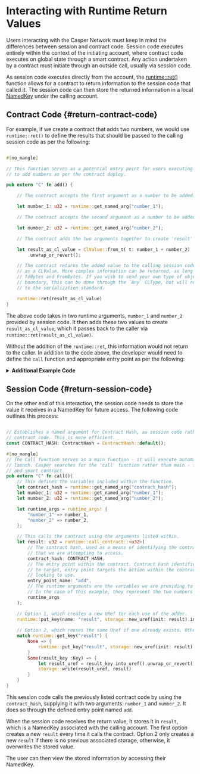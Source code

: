 # Interacting with Runtime Return Values

Users interacting with the Casper Network must keep in mind the differences between session and contract code. Session code executes entirely within the context of the initiating account, where contract code executes on global state through a smart contract. Any action undertaken by a contract must initiate through an outside call, usually via session code.

As session code executes directly from the account, the [runtime::ret()](https://docs.rs/casper-contract/latest/casper_contract/contract_api/runtime/fn.ret.html) function allows for a contract to return information to the session code that called it. The session code can then store the returned information in a local [NamedKey](https://docs.rs/casper-types/latest/casper_types/struct.NamedKey.html) under the calling account.

## Contract Code {#return-contract-code}

For example, if we create a contract that adds two numbers, we would use `runtime::ret()` to define the results that should be passed to the calling session code as per the following:

```rust

#[no_mangle]

// This function serves as a potential entry point for users executing session code
// to add numbers as per the contract deploy.

pub extern "C" fn add() {

    // The contract accepts the first argument as a number to be added.

    let number_1: u32 = runtime::get_named_arg("number_1");

    // The contract accepts the second argument as a number to be added.

    let number_2: u32 = runtime::get_named_arg("number_2");

    // The contract adds the two arguments together to create 'result' in the form of a CLValue.

    let result_as_cl_value = ClValue::from_t( t: number_1 + number_2)
        .unwrap_or_revert();

    // The contract returns the added value to the calling session code. It must be returned 
    // as a CLValue. More complex information can be returned, as long as it conforms to CLType, 
    // ToBytes and FromBytes. If you wish to send your own type of object across the WASM 
    // boundary, this can be done through the `Any` CLType, but will require custom adherence 
    // to the serialization standard. 

    runtime::ret(result_as_cl_value)
}

```

The above code takes in two runtime arguments, `number_1` and `number_2` provided by session code. It then adds these two values to create `result_as_cl_value`, which it passes back to the caller via `runtime::ret(result_as_cl_value)`. 

Without the addition of the `runtime::ret`, this information would not return to the caller. In addition to the code above, the developer would need to define the `call` function and appropriate entry point as per the following:

<details>

<summary><b>Additional Example Code</b></summary>

```rust
#[no_mangle]
pub extern "C" fn call() {
    // Creating a parameter from the value supplied by number_1
    let parameter_1 = Parameter::new(
        name: "number_1",
        cl_type: CLType::u32,
    );
    // Creating a parameter from the value supplied by number_2
    let parameter_2 = Parameter::new(
        name: "number_2",
        cl_type: CLType::u32,
    );
    //Creating an entry point for the 'Adder' 
    let adder_entry_point = EntryPoint::new(
        // The name of the entry point.
        name: "add",
        // How the arguments will be provided to the entry point.
        args: vec![parameter_1, parameter_2],
        // Information on the returned information.
        ret: CLType::u32,
        // Access permission for the entry point - i.e. This entry point may be used by
        // anyone due to it being 'Public'
        EntryPointAccess::Public
        // The type of entry point
        entry_point_type: EntryPointType::Contract
    );

    // Defining the adder entry point as an entry point.
    let mut entry_points = EntryPoints::new();
    entry_points.add_entry_point(adder_entry_point);

    // This creates a new contract stored under a Key::Hash at version 1.
    let (contract_hash,:ContractHash , contract_version :ContractVersion ) = storage::new_contract(
        entry_points,
        // This contract does not use named keys.
        named_keys: None,
        // These create named keys ON THE ACCOUNT that store the package hash associated with
        // the contract and the access URef that allows adding/disabling contract versions.
        hash_name: Some("adder_package_hash".to_string()),
        uref_name: Some("adder_access_uref".tostring()),
    );

    // Creates another named key with the contract hash under the calling account.
    runtime::put_key("adder_contract_hash", contract_hash.into());
}
```

</details>


## Session Code {#return-session-code}

On the other end of this interaction, the session code needs to store the value it receives in a NamedKey for future access. The following code outlines this process:

```rust

// Establishes a named argument for Contract Hash, as session code rather than 
// contract code. This is more efficient.
const CONTRACT_HASH: ContractHash = ContractHash::default();

#[no_mangle]
// The Call function serves as a main function - it will execute automatically on 
// launch. Casper searches for the 'call' function rather than main - for both session
// and smart contract.
pub extern "C" fn call(){
    // This defines the variables included within the function.
    let contract_hash = runtime::get_named_arg("contract_hash");
    let number_1: u32 = runtime::get_named_arg("number_1");
    let number_2: u32 = runtime::get_named_arg("number_2");

    let runtime_args = runtime_args! {
        "number_1" => number_1,
        "number_2" => number_2,
    };

    // This calls the contract using the arguments listed within.
    let result: u32 = runtime::call_contract::<u32>(
        // The contract hash, used as a means of identifying the contract in question
        // that we are attempting to access.
        contract_hash: CONTRACT_HASH,
        // The entry point within the contract. Contract hash identifies the contract
        // to target, entry point targets the action within the contract that we are 
        // looking to use.
        entry_point_name: "add",
        // The runtime arguments are the variables we are providing to the entry point.
        // In the case of this example, they represent the two numbers to be added.
        runtime_args
    );

    // Option 1, which creates a new URef for each use of the adder.
    runtime::put_key(name: "result", storage::new_uref(init: result).into()) 
    
    // Option 2, which reuses the same Uref if one already exists. Otherwise, it will create a new URef.
    match runtime::get_key("result") {
        None => {
            runtime::put_key("result", storage::new_uref(init: result).into())
        }
        Some(result_key :Key) => {
            let result_uref = result_key.into_uref().unwrap_or_revert();
            storage::write(result_uref, result)
        }
    }
}

```

This session code calls the previously listed contract code by using the `contract_hash`, supplying it with two arguments: `number_1` and `number_2`. It does so through the defined entry point named `add`.

When the session code receives the return value, it stores it in `result`, which is a NamedKey associated with the calling account. The first option creates a new `result` every time it calls the contract. Option 2 only creates a new `result` if there is no previous associated storage, otherwise, it overwrites the stored value.

The user can then view the stored information by accessing their NamedKey.
